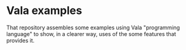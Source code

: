 # Vala examples
That repository assembles some examples using Vala "programming language" to show, in a clearer way, uses of the some features that provides it.
